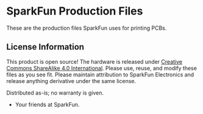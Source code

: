 SparkFun <PRODUCT NAME> Production Files
=========================================


These are the production files SparkFun uses for printing PCBs.


License Information
-------------------
This product is open source! 
The hardware is released under [Creative Commons ShareAlike 4.0 International](https://creativecommons.org/licenses/by-sa/4.0/).
Please use, reuse, and modify these files as you see fit. Please maintain attribution to SparkFun Electronics and release anything derivative under the same license.

Distributed as-is; no warranty is given.

- Your friends at SparkFun.
